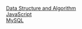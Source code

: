 <a href="https://github.com/tred-07/DSA" target="blank">Data Structure and Algorithm</a><br>
<a href="https://tred-07.github.io/JavaScript/" target="blank">JavaScript</a>
<br><a href="https://tred-07.github.io/MySQL/" target="blank">MySQL</a>
